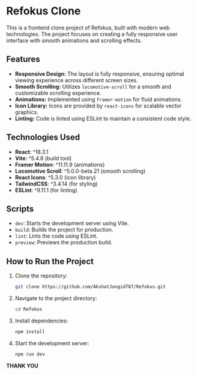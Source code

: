 # Refokus Clone

This is a frontend clone project of Refokus, built with modern web technologies. The project focuses on creating a fully responsive user interface with smooth animations and scrolling effects.

## Features

- **Responsive Design:** The layout is fully responsive, ensuring optimal viewing experience across different screen sizes.
- **Smooth Scrolling:** Utilizes `locomotive-scroll` for a smooth and customizable scrolling experience.
- **Animations:** Implemented using `framer-motion` for fluid animations.
- **Icon Library:** Icons are provided by `react-icons` for scalable vector graphics.
- **Linting:** Code is linted using ESLint to maintain a consistent code style.

## Technologies Used

- **React**: ^18.3.1
- **Vite**: ^5.4.8 (build tool)
- **Framer Motion**: ^11.11.9 (animations)
- **Locomotive Scroll**: ^5.0.0-beta.21 (smooth scrolling)
- **React Icons**: ^5.3.0 (icon library)
- **TailwindCSS**: ^3.4.14 (for styling)
- **ESLint**: ^9.11.1 (for linting)

## Scripts

- `dev`: Starts the development server using Vite.
- `build`: Builds the project for production.
- `lint`: Lints the code using ESLint.
- `preview`: Previews the production build.

## How to Run the Project

1. Clone the repository:
   ```bash
   git clone https://github.com/AkshatJangid787/Refokus.git

2. Navigate to the project directory:
   ```bash
   cd Refokus

3. Install dependencies:
   ```bash
   npm install

4. Start the development server:
   ```bash
   npm run dev


**THANK YOU**